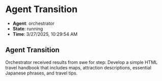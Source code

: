 # Agent Transition

- **Agent**: orchestrator
- **State**: running
- **Time**: 3/27/2025, 10:29:54 AM

## Agent Transition

Orchestrator received results from swe for step: Develop a simple HTML travel handbook that includes maps, attraction descriptions, essential Japanese phrases, and travel tips.

